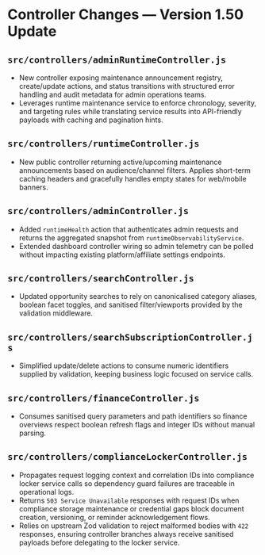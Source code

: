 # Controller Changes — Version 1.50 Update

## `src/controllers/adminRuntimeController.js`
- New controller exposing maintenance announcement registry, create/update actions, and status transitions with structured error
  handling and audit metadata for admin operations teams.
- Leverages runtime maintenance service to enforce chronology, severity, and targeting rules while translating service results
  into API-friendly payloads with caching and pagination hints.

## `src/controllers/runtimeController.js`
- New public controller returning active/upcoming maintenance announcements based on audience/channel filters. Applies short-term
  caching headers and gracefully handles empty states for web/mobile banners.

## `src/controllers/adminController.js`
- Added `runtimeHealth` action that authenticates admin requests and returns the aggregated snapshot from `runtimeObservabilityService`.
- Extended dashboard controller wiring so admin telemetry can be polled without impacting existing platform/affiliate settings endpoints.

## `src/controllers/searchController.js`
- Updated opportunity searches to rely on canonicalised category aliases, boolean facet toggles, and sanitised filter/viewports provided by the validation middleware.

## `src/controllers/searchSubscriptionController.js`
- Simplified update/delete actions to consume numeric identifiers supplied by validation, keeping business logic focused on service calls.

## `src/controllers/financeController.js`
- Consumes sanitised query parameters and path identifiers so finance overviews respect boolean refresh flags and integer IDs without manual parsing.

## `src/controllers/complianceLockerController.js`
- Propagates request logging context and correlation IDs into compliance locker service calls so dependency guard failures are traceable in operational logs.
- Returns `503 Service Unavailable` responses with request IDs when compliance storage maintenance or credential gaps block document creation, versioning, or reminder acknowledgement flows.
- Relies on upstream Zod validation to reject malformed bodies with `422` responses, ensuring controller branches always receive sanitised payloads before delegating to the locker service.
